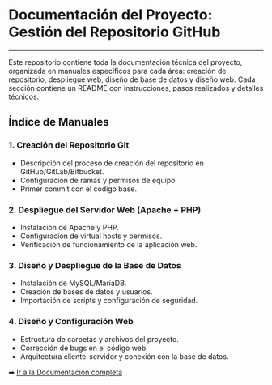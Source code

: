 # Documentación del Proyecto: Gestión del Repositorio GitHub

---

Este repositorio contiene toda la documentación técnica del proyecto, organizada en manuales específicos para cada área: creación de repositorio, despliegue web, diseño de base de datos y diseño web. Cada sección contiene un README con instrucciones, pasos realizados y detalles técnicos.

## Índice de Manuales

### 1. Creación del Repositorio Git
   - Descripción del proceso de creación del repositorio en GitHub/GitLab/Bitbucket.
   - Configuración de ramas y permisos de equipo.
   - Primer commit con el código base.

### 2. Despliegue del Servidor Web (Apache + PHP)
   - Instalación de Apache y PHP.  
   - Configuración de virtual hosts y permisos.  
   - Verificación de funcionamiento de la aplicación web.  

### 3. Diseño y Despliegue de la Base de Datos
   - Instalación de MySQL/MariaDB.  
   - Creación de bases de datos y usuarios.  
   - Importación de scripts y configuración de seguridad.  

### 4. Diseño y Configuración Web  
   - Estructura de carpetas y archivos del proyecto.  
   - Corrección de bugs en el código web.  
   - Arquitectura cliente-servidor y conexión con la base de datos.
  
➡ [Ir a la Documentación completa](docs/README.md)
